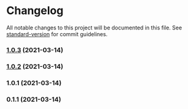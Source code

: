 # Changelog

All notable changes to this project will be documented in this file. See [standard-version](https://github.com/conventional-changelog/standard-version) for commit guidelines.

### [1.0.3](https://github.com/RossWilliams/ts-case-convert/compare/v1.0.2...v1.0.3) (2021-03-14)

### [1.0.2](https://github.com/RossWilliams/ts-case-convert/compare/v1.0.1...v1.0.2) (2021-03-14)

### 1.0.1 (2021-03-14)

### 0.1.1 (2021-03-14)

